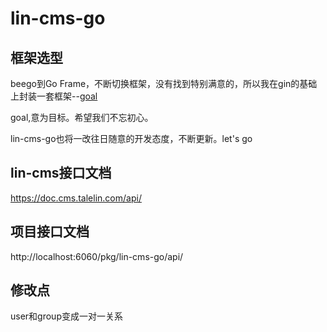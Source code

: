 # lin-cms-go
## 框架选型
beego到Go Frame，不断切换框架，没有找到特别满意的，所以我在gin的基础上封装一套框架--[goal](https://github.com/xushuhui/goal)

goal,意为目标。希望我们不忘初心。

lin-cms-go也将一改往日随意的开发态度，不断更新。let's go

## lin-cms接口文档
https://doc.cms.talelin.com/api/

## 项目接口文档
http://localhost:6060/pkg/lin-cms-go/api/

## 修改点

user和group变成一对一关系
